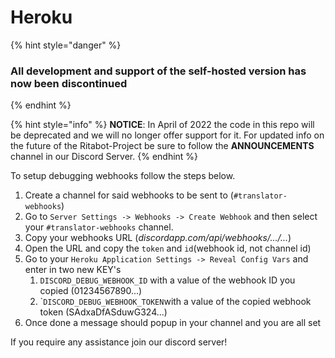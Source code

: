 # Heroku

{% hint style="danger" %}
### All development and support of the self-hosted version has now been discontinued
{% endhint %}

{% hint style="info" %}
**NOTICE**: In April of 2022 the code in this repo will be deprecated and we will no longer offer support for it. For updated info on the future of the Ritabot-Project be sure to follow the **ANNOUNCEMENTS** channel in our Discord Server.
{% endhint %}

To setup debugging webhooks follow the steps below.

1. Create a channel for said webhooks to be sent to (`#translator-webhooks`)
2. Go to `Server Settings -> Webhooks -> Create Webhook` and then select your `#translator-webhooks` channel.
3. Copy your webhooks URL (_discordapp.com/api/webhooks/.../..._)
4. Open the URL and copy the `token` and `id`(webhook id, not channel id)
5. Go to your `Heroku Application Settings -> Reveal Config Vars` and enter in two new KEY's
   1. `DISCORD_DEBUG_WEBHOOK_ID` with a value of the webhook ID you copied (01234567890...)
   2. \``DISCORD_DEBUG_WEBHOOK_TOKEN`with a value of the copied webhook token (SAdxaDfASduwG324...)
6. Once done a message should popup in your channel and you are all set

If you require any assistance join our discord server!

